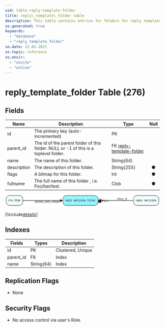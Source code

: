 ```yaml
---
uid: table-reply-template-folder
title: reply\_template\_folder table
description: This table contains entries for folders for reply templates.
so.generated: true
keywords:
  - "database"
  - "reply_template_folder"
so.date: 22.03.2021
so.topic: reference
so.envir:
  - "onsite"
  - "online"
---
```


# reply\_template\_folder Table (276)

## Fields

| Name | Description | Type | Null |
|------|-------------|------|:----:|
|id|The primary key (auto-incremented)|PK| |
|parent\_id|The id of the parent folder of this folder. NULL or -1 of this is a toplevel folder.|FK [reply-template-folder](reply-template-folder.md)| |
|name|The name of this folder.|String(64)| |
|description|The description of this folder.|String(255)|&#x25CF;|
|flags|A bitmap for this folder.|Int|&#x25CF;|
|fullname|The full name of this folder , i.e. Foo/bar/test.|Clob|&#x25CF;|


![reply_template_folder table relationship diagram](./media/reply_template_folder.png)

[!include[details](./includes/reply-template-folder.md)]

## Indexes

| Fields | Types | Description |
|--------|-------|-------------|
|id |PK |Clustered, Unique |
|parent\_id |FK |Index |
|name |String(64) |Index |

## Replication Flags

* None

## Security Flags

* No access control via user's Role.

